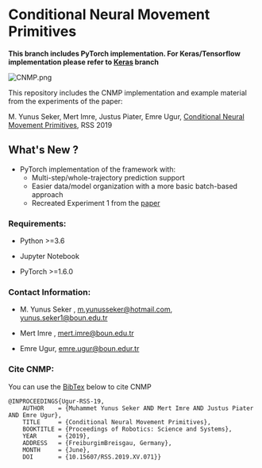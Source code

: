 # Conditional Neural Movement Primitives
**This branch includes PyTorch implementation. For Keras/Tensorflow implementation please refer to [Keras](https://github.com/myunusseker/CNMP/tree/Keras) branch**

![CNMP.png](CNMP.png)

This repository includes the CNMP implementation and example material from the experiments of the paper:

M. Yunus Seker, Mert Imre, Justus Piater, Emre Ugur, [Conditional Neural Movement Primitives](http://www.roboticsproceedings.org/rss15/p71.html), RSS 2019

## What's New ?
  * PyTorch implementation of the framework with:
    * Multi-step/whole-trajectory prediction support
    * Easier data/model organization with a more basic batch-based approach
    * Recreated Experiment 1 from the [paper](http://www.roboticsproceedings.org/rss15/p71.pdf)

### Requirements:

* Python >=3.6
 
* Jupyter Notebook

* PyTorch >=1.6.0


### Contact Information:

* M. Yunus Seker ,  m.yunusseker@hotmail.com, yunus.seker1@boun.edu.tr

* Mert Imre , mert.imre@boun.edu.tr

* Emre Ugur, emre.ugur@boun.edur.tr

### Cite CNMP:
You can use the [BibTex](http://www.roboticsproceedings.org/rss15/p71.html) below to cite CNMP

```
@INPROCEEDINGS{Ugur-RSS-19,
    AUTHOR    = {Muhammet Yunus Seker AND Mert Imre AND Justus Piater AND Emre Ugur}, 
    TITLE     = {Conditional Neural Movement Primitives}, 
    BOOKTITLE = {Proceedings of Robotics: Science and Systems}, 
    YEAR      = {2019}, 
    ADDRESS   = {FreiburgimBreisgau, Germany}, 
    MONTH     = {June}, 
    DOI       = {10.15607/RSS.2019.XV.071}} 
   ```
